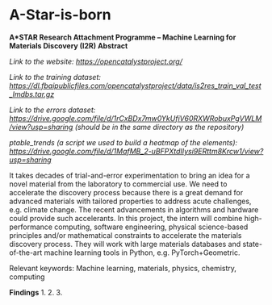 # A-Star-is-born
<b>A*STAR Research Attachment Programme – Machine Learning for Materials Discovery (I2R) Abstract</b>

<i>Link to the website: https://opencatalystproject.org/</i>

<i>Link to the training dataset: https://dl.fbaipublicfiles.com/opencatalystproject/data/is2res_train_val_test_lmdbs.tar.gz</i>

<i>Link to the errors dataset: https://drive.google.com/file/d/1rCxBDx7mw0YkUfiV60RXWRobuxPgVWLM/view?usp=sharing (should be in the same directory as the repository)</i>

<i>ptable_trends (a script we used to build a heatmap of the elements): https://drive.google.com/file/d/1MafMB_2-uBFPXtdIIysi9ERttm8Krcw1/view?usp=sharing</i>

It takes decades of trial-and-error experimentation to bring an idea for a novel material from the laboratory to commercial use. We need to accelerate the discovery process because there is a great demand for advanced materials with tailored properties to address acute challenges, e.g. climate change. The recent advancements in algorithms and hardware could provide such accelerants. In this project, the intern will combine high-performance computing, software engineering, physical science-based principles and/or mathematical constraints to accelerate the materials discovery process. They will work with large materials databases and state-of-the-art machine learning tools in Python, e.g. PyTorch+Geometric.

Relevant keywords: Machine learning, materials, physics, chemistry, computing



<b>Findings</b>
1.
2.
3.
